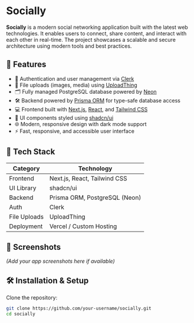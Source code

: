 # Socially

**Socially** is a modern social networking application built with the latest web technologies. It enables users to connect, share content, and interact with each other in real-time. The project showcases a scalable and secure architecture using modern tools and best practices.

## 🚀 Features

- 🔐 Authentication and user management via [Clerk](https://clerk.dev)
- 📸 File uploads (images, media) using [UploadThing](https://uploadthing.com)
- 🗂️ Fully managed PostgreSQL database powered by [Neon](https://neon.tech)
- 🛠️ Backend powered by [Prisma ORM](https://www.prisma.io) for type-safe database access
- 💻 Frontend built with [Next.js](https://nextjs.org), [React](https://react.dev), and [Tailwind CSS](https://tailwindcss.com)
- 🎨 UI components styled using [shadcn/ui](https://ui.shadcn.com)
- 🌐 Modern, responsive design with dark mode support
- ⚡ Fast, responsive, and accessible user interface

## 🧰 Tech Stack

| Category     | Technology                     |
| ------------ | ------------------------------ |
| Frontend     | Next.js, React, Tailwind CSS   |
| UI Library   | shadcn/ui                      |
| Backend      | Prisma ORM, PostgreSQL (Neon)  |
| Auth         | Clerk                          |
| File Uploads | UploadThing                    |
| Deployment   | Vercel / Custom Hosting        |

## 📸 Screenshots

*(Add your app screenshots here if available)*

## 🛠️ Installation & Setup

Clone the repository:

```bash
git clone https://github.com/your-username/socially.git
cd socially
